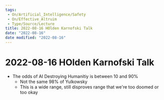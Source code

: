 ```yaml
---
tags:
 - On/Artificial_Intelligence/Safety
 - On/Effective_Altruim
 - Type/Source/Lecture
title: 2022-08-16 HOlden Karnofski Talk
date: "2022-08-16"
date modified: "2022-08-16"
---
```


# 2022-08-16 HOlden Karnofski Talk
- The odds of AI Destroying Humanitiy is between 10 and 90%
	- Not the same 98% of Yulkowsky
	- This is a wide range, still disproves range that we're too doomed or too okay
